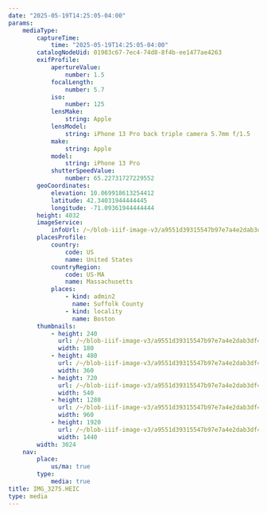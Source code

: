 ```yaml
---
date: "2025-05-19T14:25:05-04:00"
params:
    mediaType:
        captureTime:
            time: "2025-05-19T14:25:05-04:00"
        catalogNodeUid: 01983c67-7ec4-74d8-8f4b-ee1477ae4263
        exifProfile:
            apertureValue:
                number: 1.5
            focalLength:
                number: 5.7
            iso:
                number: 125
            lensMake:
                string: Apple
            lensModel:
                string: iPhone 13 Pro back triple camera 5.7mm f/1.5
            make:
                string: Apple
            model:
                string: iPhone 13 Pro
            shutterSpeedValue:
                number: 65.22731727229552
        geoCoordinates:
            elevation: 10.069918613254412
            latitude: 42.34031944444445
            longitude: -71.09361944444444
        height: 4032
        imageService:
            infoUrl: /~/blob-iiif-image-v3/a9551d39315547b97e7a4e2dab3df4ffc0c4ed612678c260a210610642b163cc/info.json
        placesProfile:
            country:
                code: US
                name: United States
            countryRegion:
                code: US-MA
                name: Massachusetts
            places:
                - kind: admin2
                  name: Suffolk County
                - kind: locality
                  name: Boston
        thumbnails:
            - height: 240
              url: /~/blob-iiif-image-v3/a9551d39315547b97e7a4e2dab3df4ffc0c4ed612678c260a210610642b163cc/full/180%2C240/0/default.jpg
              width: 180
            - height: 480
              url: /~/blob-iiif-image-v3/a9551d39315547b97e7a4e2dab3df4ffc0c4ed612678c260a210610642b163cc/full/360%2C480/0/default.jpg
              width: 360
            - height: 720
              url: /~/blob-iiif-image-v3/a9551d39315547b97e7a4e2dab3df4ffc0c4ed612678c260a210610642b163cc/full/540%2C720/0/default.jpg
              width: 540
            - height: 1280
              url: /~/blob-iiif-image-v3/a9551d39315547b97e7a4e2dab3df4ffc0c4ed612678c260a210610642b163cc/full/960%2C1280/0/default.jpg
              width: 960
            - height: 1920
              url: /~/blob-iiif-image-v3/a9551d39315547b97e7a4e2dab3df4ffc0c4ed612678c260a210610642b163cc/full/1440%2C1920/0/default.jpg
              width: 1440
        width: 3024
    nav:
        place:
            us/ma: true
        type:
            media: true
title: IMG_3275.HEIC
type: media
---
```

